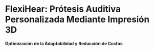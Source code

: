 # FlexiHear: Prótesis Auditiva Personalizada Mediante Impresión 3D

**Optimización de la Adaptabilidad y Reducción de Costos**
